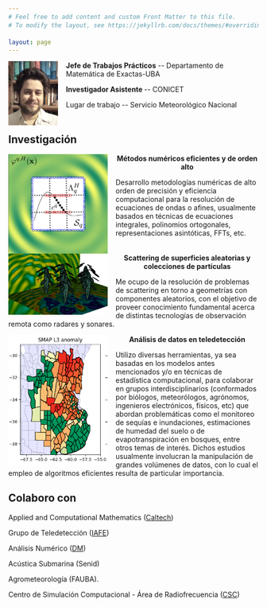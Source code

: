 ```yaml
---
# Feel free to add content and custom Front Matter to this file.
# To modify the layout, see https://jekyllrb.com/docs/themes/#overriding-theme-defaults

layout: page
---
```


<img src="images/face2020.jpeg" width=100 height=auto align=center style="float:left; margin-right: 16px;">
<p><b>Jefe de Trabajos Prácticos</b> -- Departamento de Matemática de Exactas-UBA</p>
<p> <b>Investigador Asistente </b> -- CONICET </p>
<p> Lugar de trabajo -- Servicio Meteorológico Nacional</p>
<p style="clear:left;"></p>

## Investigación

<img src="images/field_approx.png" width=200px height=auto align=center style="float:left; margin-right: 16px;">
<p align="center"><b> Métodos numéricos eficientes y de orden alto </b> </p>
<p> Desarrollo metodologías numéricas de alto orden de precisión y eficiencia computacional para la resolución de ecuaciones de ondas o afines, usualmente basados en técnicas de ecuaciones integrales, polinomios ortogonales, representaciones asintóticas, FFTs, etc. </p>
<p style="clear:left;"></p>

<img src="images/palmeras_zoom.png" width=200px height=auto align=center style="float:left; margin-right: 16px;">
<p align="center"><b> Scattering de superficies aleatorias y colecciones de partículas </b> </p>
<p> Me ocupo de la resolución de problemas de scattering en torno a geometrías con componentes aleatorios, con el objetivo de proveer conocimiento fundamental acerca de distintas tecnologías de observación remota como radares y sonares.</p>
<p style="clear:left;"></p>

<img src="images/sensordata.png" width=200px height=auto align=center style="float:left; margin-right: 16px;">
<p align="center"><b> Análisis de datos en teledetección </b> </p>
<p>  Utilizo diversas herramientas, ya sea basadas en los modelos antes mencionados y/o en técnicas de estadística computacional, para colaborar en grupos interdisciplinarios (conformados por biólogos, meteorólogos, agrónomos, ingenieros electrónicos, físicos, etc) que abordan  problemáticas como el monitoreo de sequías e inundaciones, estimaciones de humedad del suelo o de evapotranspiración en bosques, entre otros temas de interés. Dichos estudios usualmente involucran la manipulación de grandes volúmenes de datos, con lo cual el empleo de algoritmos eficientes resulta de particular importancia.  </p>
<p style="clear:left;"></p>

## Colaboro con

<p>Applied and Computational Mathematics (<a href="http://www.its.caltech.edu/~obruno/">Caltech</a>)</p>

<p>Grupo de Teledetección (<a href="http://www.iafe.uba.ar/wordpress/">IAFE</a>)</p>

<p>Análisis Numérico (<a href="http://mate.dm.uba.ar/~rduran/research_group/participants.html">DM</a>) </p>

<p>Acústica Submarina (Senid) </p>

<p>Agrometeorología (FAUBA).</p>

<p>Centro de Simulación Computacional - Área de Radiofrecuencia (<a href="http://csc.conicet.gov.ar/">CSC</a>)</p>


